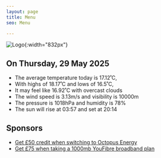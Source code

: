 ```yaml
---
layout: page
title: Menu
seo: Menu

---
```


![Logo](/images/logo.jpg){:width="832px"}

<!-- weather_marker starts -->
## On Thursday, 29 May 2025

- The average temperature today is 17.12˚C,
- With highs of 18.17˚C and lows of 16.5˚C,
- It may feel like 16.92˚C with overcast clouds
- The wind speed is 3.13m/s and visibility is 10000m
- The pressure is 1018hPa and humidity is 78%
- The sun will rise at 03:57 and set at 20:14

<!-- weather_marker ends -->

## Sponsors

- [Get £50 credit when switching to Octopus Energy](https://bit.ly/3oD1nnS)
- [Get £75 when taking a 1000mb YouFibre broadband plan](https://aklam.io/91zWhU?)
